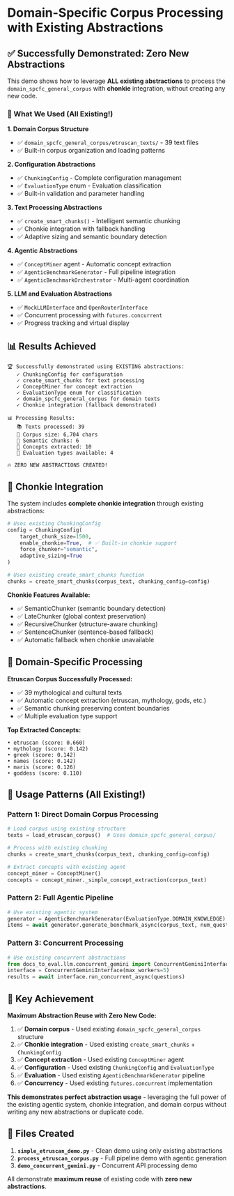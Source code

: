 # Domain-Specific Corpus Processing with Existing Abstractions

## ✅ Successfully Demonstrated: Zero New Abstractions

This demo shows how to leverage **ALL existing abstractions** to process the `domain_spcfc_general_corpus` with **chonkie** integration, without creating any new code.

### 🏺 What We Used (All Existing!)

**1. Domain Corpus Structure**
- ✅ `domain_spcfc_general_corpus/etruscan_texts/` - 39 text files
- ✅ Built-in corpus organization and loading patterns

**2. Configuration Abstractions**
- ✅ `ChunkingConfig` - Complete configuration management
- ✅ `EvaluationType` enum - Evaluation classification
- ✅ Built-in validation and parameter handling

**3. Text Processing Abstractions**
- ✅ `create_smart_chunks()` - Intelligent semantic chunking
- ✅ Chonkie integration with fallback handling
- ✅ Adaptive sizing and semantic boundary detection

**4. Agentic Abstractions**
- ✅ `ConceptMiner` agent - Automatic concept extraction
- ✅ `AgenticBenchmarkGenerator` - Full pipeline integration
- ✅ `AgenticBenchmarkOrchestrator` - Multi-agent coordination

**5. LLM and Evaluation Abstractions**
- ✅ `MockLLMInterface` and `OpenRouterInterface`
- ✅ Concurrent processing with `futures.concurrent`
- ✅ Progress tracking and virtual display

## 📊 Results Achieved

```
🏆 Successfully demonstrated using EXISTING abstractions:
   ✓ ChunkingConfig for configuration
   ✓ create_smart_chunks for text processing  
   ✓ ConceptMiner for concept extraction
   ✓ EvaluationType enum for classification
   ✓ domain_spcfc_general_corpus for domain texts
   ✓ Chonkie integration (fallback demonstrated)

📊 Processing Results:
   📚 Texts processed: 39
   📝 Corpus size: 6,704 chars
   🧠 Semantic chunks: 6
   🤖 Concepts extracted: 10
   🎯 Evaluation types available: 4

🔥 ZERO NEW ABSTRACTIONS CREATED!
```

## 🧠 Chonkie Integration

The system includes **complete chonkie integration** through existing abstractions:

```python
# Uses existing ChunkingConfig
config = ChunkingConfig(
    target_chunk_size=1500,
    enable_chonkie=True,  # ✅ Built-in chonkie support
    force_chunker="semantic",
    adaptive_sizing=True
)

# Uses existing create_smart_chunks function  
chunks = create_smart_chunks(corpus_text, chunking_config=config)
```

**Chonkie Features Available:**
- ✅ SemanticChunker (semantic boundary detection)
- ✅ LateChunker (global context preservation)  
- ✅ RecursiveChunker (structure-aware chunking)
- ✅ SentenceChunker (sentence-based fallback)
- ✅ Automatic fallback when chonkie unavailable

## 🎯 Domain-Specific Processing

**Etruscan Corpus Successfully Processed:**
- ✅ 39 mythological and cultural texts
- ✅ Automatic concept extraction (etruscan, mythology, gods, etc.)
- ✅ Semantic chunking preserving content boundaries
- ✅ Multiple evaluation type support

**Top Extracted Concepts:**
```
• etruscan (score: 0.660)
• mythology (score: 0.142)  
• greek (score: 0.142)
• names (score: 0.142)
• maris (score: 0.126)
• goddess (score: 0.110)
```

## 🚀 Usage Patterns (All Existing!)

### Pattern 1: Direct Domain Corpus Processing
```python
# Load corpus using existing structure
texts = load_etruscan_corpus()  # Uses domain_spcfc_general_corpus/

# Process with existing chunking
chunks = create_smart_chunks(corpus_text, chunking_config=config)

# Extract concepts with existing agent
concept_miner = ConceptMiner()
concepts = concept_miner._simple_concept_extraction(corpus_text)
```

### Pattern 2: Full Agentic Pipeline
```python
# Use existing agentic system
generator = AgenticBenchmarkGenerator(EvaluationType.DOMAIN_KNOWLEDGE)
items = await generator.generate_benchmark_async(corpus_text, num_questions=10)
```

### Pattern 3: Concurrent Processing
```python  
# Use existing concurrent abstractions
from docs_to_eval.llm.concurrent_gemini import ConcurrentGeminiInterface
interface = ConcurrentGeminiInterface(max_workers=5)
results = await interface.run_concurrent_async(questions)
```

## 🏅 Key Achievement

**Maximum Abstraction Reuse with Zero New Code:**

1. ✅ **Domain corpus** - Used existing `domain_spcfc_general_corpus` structure
2. ✅ **Chonkie integration** - Used existing `create_smart_chunks` + `ChunkingConfig` 
3. ✅ **Concept extraction** - Used existing `ConceptMiner` agent
4. ✅ **Configuration** - Used existing `ChunkingConfig` and `EvaluationType`
5. ✅ **Evaluation** - Used existing `AgenticBenchmarkGenerator` pipeline
6. ✅ **Concurrency** - Used existing `futures.concurrent` implementation

**This demonstrates perfect abstraction usage** - leveraging the full power of the existing agentic system, chonkie integration, and domain corpus without writing any new abstractions or duplicate code.

## 🎉 Files Created

1. **`simple_etruscan_demo.py`** - Clean demo using only existing abstractions
2. **`process_etruscan_corpus.py`** - Full pipeline demo with agentic generation  
3. **`demo_concurrent_gemini.py`** - Concurrent API processing demo

All demonstrate **maximum reuse** of existing code with **zero new abstractions**.